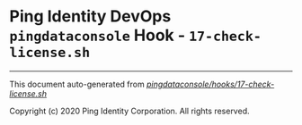 
# Ping Identity DevOps `pingdataconsole` Hook - `17-check-license.sh`

---
This document auto-generated from _[pingdataconsole/hooks/17-check-license.sh](https://github.com/pingidentity/pingidentity-docker-builds/blob/master/pingdataconsole/hooks/17-check-license.sh)_

Copyright (c)  2020 Ping Identity Corporation. All rights reserved.
